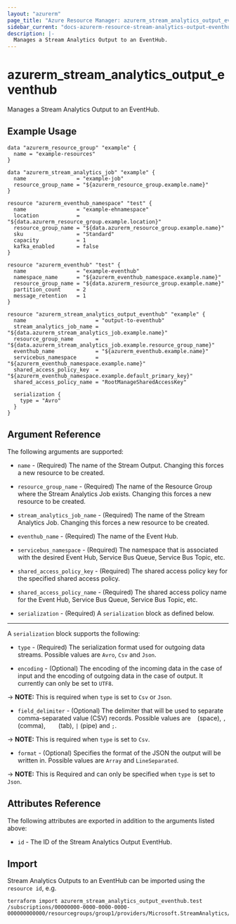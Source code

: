```yaml
---
layout: "azurerm"
page_title: "Azure Resource Manager: azurerm_stream_analytics_output_eventhub"
sidebar_current: "docs-azurerm-resource-stream-analytics-output-eventhub"
description: |-
  Manages a Stream Analytics Output to an EventHub.
---
```


# azurerm_stream_analytics_output_eventhub

Manages a Stream Analytics Output to an EventHub.

## Example Usage

```hcl
data "azurerm_resource_group" "example" {
  name = "example-resources"
}

data "azurerm_stream_analytics_job" "example" {
  name                = "example-job"
  resource_group_name = "${azurerm_resource_group.example.name}"
}

resource "azurerm_eventhub_namespace" "test" {
  name                = "example-ehnamespace"
  location            = "${data.azurerm_resource_group.example.location}"
  resource_group_name = "${data.azurerm_resource_group.example.name}"
  sku                 = "Standard"
  capacity            = 1
  kafka_enabled       = false
}

resource "azurerm_eventhub" "test" {
  name                = "example-eventhub"
  namespace_name      = "${azurerm_eventhub_namespace.example.name}"
  resource_group_name = "${data.azurerm_resource_group.example.name}"
  partition_count     = 2
  message_retention   = 1
}

resource "azurerm_stream_analytics_output_eventhub" "example" {
  name                      = "output-to-eventhub"
  stream_analytics_job_name = "${data.azurerm_stream_analytics_job.example.name}"
  resource_group_name       = "${data.azurerm_stream_analytics_job.example.resource_group_name}"
  eventhub_name             = "${azurerm_eventhub.example.name}"
  servicebus_namespace      = "${azurerm_eventhub_namespace.example.name}"
  shared_access_policy_key  = "${azurerm_eventhub_namespace.example.default_primary_key}"
  shared_access_policy_name = "RootManageSharedAccessKey"

  serialization {
    type = "Avro"
  }
}

```

## Argument Reference

The following arguments are supported:

* `name` - (Required) The name of the Stream Output. Changing this forces a new resource to be created.

* `resource_group_name` - (Required) The name of the Resource Group where the Stream Analytics Job exists. Changing this forces a new resource to be created.

* `stream_analytics_job_name` - (Required) The name of the Stream Analytics Job. Changing this forces a new resource to be created.

* `eventhub_name` - (Required) The name of the Event Hub.

* `servicebus_namespace` - (Required) The namespace that is associated with the desired Event Hub, Service Bus Queue, Service Bus Topic, etc.

* `shared_access_policy_key` - (Required) The shared access policy key for the specified shared access policy.

* `shared_access_policy_name` - (Required) The shared access policy name for the Event Hub, Service Bus Queue, Service Bus Topic, etc.

* `serialization` - (Required) A `serialization` block as defined below.

---

A `serialization` block supports the following:

* `type` - (Required) The serialization format used for outgoing data streams. Possible values are `Avro`, `Csv` and `Json`.

* `encoding` - (Optional) The encoding of the incoming data in the case of input and the encoding of outgoing data in the case of output. It currently can only be set to `UTF8`.

-> **NOTE:** This is required when `type` is set to `Csv` or `Json`.

* `field_delimiter` - (Optional) The delimiter that will be used to separate comma-separated value (CSV) records. Possible values are ` ` (space), `,` (comma), `   ` (tab), `|` (pipe) and `;`.

-> **NOTE:** This is required when `type` is set to `Csv`.

* `format` - (Optional) Specifies the format of the JSON the output will be written in. Possible values are `Array` and `LineSeparated`.

-> **NOTE:** This is Required and can only be specified when `type` is set to `Json`.

## Attributes Reference

The following attributes are exported in addition to the arguments listed above:

* `id` - The ID of the Stream Analytics Output EventHub.

## Import

Stream Analytics Outputs to an EventHub can be imported using the `resource id`, e.g.

```shell
terraform import azurerm_stream_analytics_output_eventhub.test /subscriptions/00000000-0000-0000-0000-000000000000/resourcegroups/group1/providers/Microsoft.StreamAnalytics/streamingjobs/job1/outputs/output1
```
